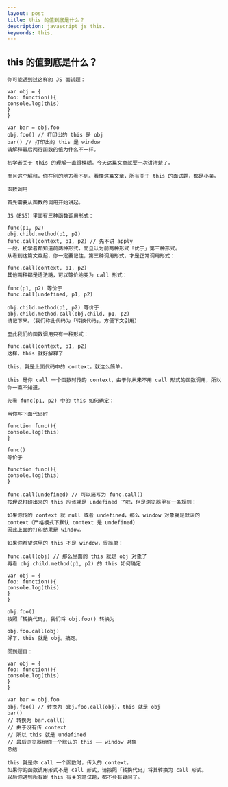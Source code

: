 ```yaml
---
layout: post
title: this 的值到底是什么？
description: javascript js this.
keywords: this.
---
```



<div class="entry-content clearfix">
	<h2>this 的值到底是什么？</h2>

	你可能遇到过这样的 JS 面试题：

	var obj = {
	foo: function(){
	console.log(this)
	}
	}

	var bar = obj.foo
	obj.foo() // 打印出的 this 是 obj
	bar() // 打印出的 this 是 window
	请解释最后两行函数的值为什么不一样。

	初学者关于 this 的理解一直很模糊。今天这篇文章就要一次讲清楚了。

	而且这个解释，你在别的地方看不到。看懂这篇文章，所有关于 this 的面试题，都是小菜。

	函数调用

	首先需要从函数的调用开始讲起。

	JS（ES5）里面有三种函数调用形式：

	func(p1, p2)
	obj.child.method(p1, p2)
	func.call(context, p1, p2) // 先不讲 apply
	一般，初学者都知道前两种形式，而且认为前两种形式「优于」第三种形式。
	从看到这篇文章起，你一定要记住，第三种调用形式，才是正常调用形式：

	func.call(context, p1, p2)
	其他两种都是语法糖，可以等价地变为 call 形式：

	func(p1, p2) 等价于
	func.call(undefined, p1, p2)

	obj.child.method(p1, p2) 等价于
	obj.child.method.call(obj.child, p1, p2)
	请记下来。（我们称此代码为「转换代码」，方便下文引用）

	至此我们的函数调用只有一种形式：

	func.call(context, p1, p2)
	这样，this 就好解释了

	this，就是上面代码中的 context。就这么简单。

	this 是你 call 一个函数时传的 context，由于你从来不用 call 形式的函数调用，所以你一直不知道。

	先看 func(p1, p2) 中的 this 如何确定：

	当你写下面代码时

	function func(){
	console.log(this)
	}

	func()
	等价于

	function func(){
	console.log(this)
	}

	func.call(undefined) // 可以简写为 func.call()
	按理说打印出来的 this 应该就是 undefined 了吧，但是浏览器里有一条规则：

	如果你传的 context 就 null 或者 undefined，那么 window 对象就是默认的 context（严格模式下默认 context 是 undefined）
	因此上面的打印结果是 window。

	如果你希望这里的 this 不是 window，很简单：

	func.call(obj) // 那么里面的 this 就是 obj 对象了
	再看 obj.child.method(p1, p2) 的 this 如何确定

	var obj = {
	foo: function(){
	console.log(this)
	}
	}

	obj.foo()
	按照「转换代码」，我们将 obj.foo() 转换为

	obj.foo.call(obj)
	好了，this 就是 obj。搞定。

	回到题目：

	var obj = {
	foo: function(){
	console.log(this)
	}
	}

	var bar = obj.foo
	obj.foo() // 转换为 obj.foo.call(obj)，this 就是 obj
	bar()
	// 转换为 bar.call()
	// 由于没有传 context
	// 所以 this 就是 undefined
	// 最后浏览器给你一个默认的 this —— window 对象
	总结

	this 就是你 call 一个函数时，传入的 context。
	如果你的函数调用形式不是 call 形式，请按照「转换代码」将其转换为 call 形式。
	以后你遇到所有跟 this 有关的笔试题，都不会有疑问了。

</div>